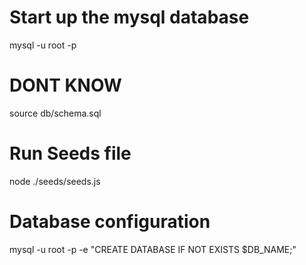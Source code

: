 

# Start up the mysql database
mysql -u root -p

# DONT KNOW
source db/schema.sql

# Run Seeds file
node ./seeds/seeds.js

# Database configuration
mysql -u root -p -e "CREATE DATABASE IF NOT EXISTS $DB_NAME;"